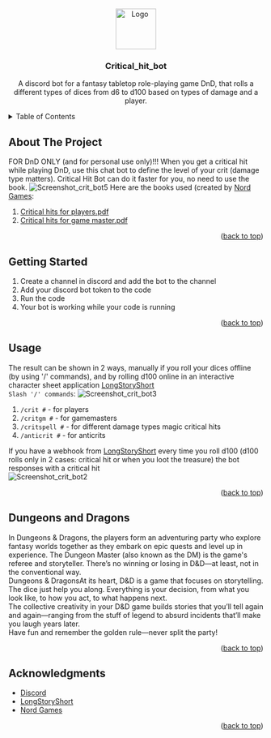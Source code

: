 <a name="readme-top"></a>
<!-- PROJECT LOGO -->
<br />
<div align="center">
  <a href="[https://github.com/github_username/repo_name](https://github.com/AlekseiLopatin/critical_hit_bot)">
    <img src="https://github.com/AlekseiLopatin/critical_hit_bot/assets/135117364/aff8e722-4fe9-4313-b97e-0d879850fd37" alt="Logo" width="80" height="80">
  </a>
</div>


<h3 align="center">Critical_hit_bot</h3>

  <p align="center">
    A discord bot for a fantasy tabletop role-playing game DnD, that rolls a different types of dices from d6 to d100 based on types of damage and a player.
  </p>

<!-- TABLE OF CONTENTS -->
<details>
  <summary>Table of Contents</summary>
  <ol>
    <li><a href="#about-the-project">About The Project</a></li>
    <li><a href="#getting-started">Getting Started</a></li>
    <li><a href="#usage">Usage</a></li>
    <li><a href="#dungeons-and-dragons">Dungeons and Dragons</a></li>
    <li><a href="#acknowledgments">Acknowledgments</a></li>
  </ol>
</details>



<!-- ABOUT THE PROJECT -->
## About The Project
FOR DnD ONLY (and for personal use only)!!! When you get a critical hit while playing DnD, use this chat bot to define the level of your crit (damage type matters). Critical Hit Bot can do it faster for you, no need to use the book. 
![Screenshot_crit_bot5](https://github.com/AlekseiLopatin/critical_hit_bot/assets/135117364/4d7874ef-8584-4488-a100-ce3bed37a69c)
Here are the books used (created by [Nord Games](https://nordgamesllc.com/): 
1) [Critical hits for players.pdf](https://github.com/AlekseiLopatin/critical_hit_bot/files/13960889/Critical.hits.for.players.pdf)
2) [Critical hits for game master.pdf](https://github.com/AlekseiLopatin/critical_hit_bot/files/13960913/Critical.hits.for.game.master.pdf)


<p align="right">(<a href="#readme-top">back to top</a>)</p>


<!-- GETTING STARTED -->
## Getting Started

1) Create a channel in discord and add the bot to the channel 
2) Add your discord bot token to the code
3) Run the code
4) Your bot is working while your code is running


<p align="right">(<a href="#readme-top">back to top</a>)</p>


<!-- USAGE EXAMPLES -->
## Usage

The result can be shown in 2 ways, manually if you roll your dices offline (by using '/' commands), and by rolling d100 online in an interactive character sheet application [LongStoryShort](https://longstoryshort.app/about/)  
`Slash '/' commands`:
![Screenshot_crit_bot3](https://github.com/AlekseiLopatin/critical_hit_bot/assets/135117364/1431cdd4-3dfe-4c8b-a12a-9784be8809ac)
1) `/crit #` - for players
2) `/critgm #` - for gamemasters
3) `/critspell #` - for different damage types magic critical hits
4) `/anticrit #` - for anticrits

If you have a webhook from [LongStoryShort](https://longstoryshort.app/about/) every time you roll d100 (d100 rolls only in 2 cases: critical hit or when you loot the treasure) the bot responses with a critical hit  
![Screenshot_crit_bot2](https://github.com/AlekseiLopatin/critical_hit_bot/assets/135117364/59cee9dc-d9e1-401f-99d7-fe4393fa7c7e)



<p align="right">(<a href="#readme-top">back to top</a>)</p>


<!-- Dungeons and Dragons -->
## Dungeons and Dragons

In Dungeons & Dragons, the players form an adventuring party who explore fantasy worlds together as they embark on epic quests and level up in experience. The Dungeon Master (also known as the DM) is the game's referee and storyteller. There’s no winning or losing in D&D—at least, not in the conventional way.  
Dungeons & DragonsAt its heart, D&D is a game that focuses on storytelling. The dice just help you along. Everything is your decision, from what you look like, to how you act, to what happens next.  
The collective creativity in your D&D game builds stories that you’ll tell again and again—ranging from the stuff of legend to absurd incidents that’ll make you laugh years later.  
Have fun and remember the golden rule—never split the party!


<p align="right">(<a href="#readme-top">back to top</a>)</p>



<!-- ACKNOWLEDGMENTS -->
## Acknowledgments

* [Discord](https://discord.com/)
* [LongStoryShort](https://longstoryshort.app/)
* [Nord Games](https://nordgamesllc.com/)


<p align="right">(<a href="#readme-top">back to top</a>)</p>



